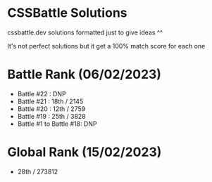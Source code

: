 # CSSBattle Solutions
cssbattle.dev solutions formatted just to give ideas ^^

It's not perfect solutions but it get a 100% match score for each one

# Battle Rank (06/02/2023)
- Battle #22 : DNP
- Battle #21 : 18th / 2145
- Battle #20 : 12th / 2759
- Battle #19 : 25th / 3828
- Battle #1 to Battle #18: DNP

# Global Rank (15/02/2023)
- 28th / 273812
